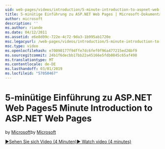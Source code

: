 ```yaml
---
uid: web-pages/videos/introduction/5-minute-introduction-to-aspnet-web-pages
title: 5-minütige Einführung zu ASP.NET Web Pages | Microsoft-Dokumentation
author: microsoft
description: ''
ms.author: riande
ms.date: 04/12/2011
ms.assetid: e6e8d09c-722e-4c72-9da3-1b995ab1720e
msc.legacyurl: /web-pages/videos/introduction/5-minute-introduction-to-aspnet-web-pages
msc.type: video
ms.openlocfilehash: e70090177f9dffe7dc6fef0f96a477215ed26bf9
ms.sourcegitcommit: 24b1f6decbb17bb22a45166e5fdb0845c65af498
ms.translationtype: MT
ms.contentlocale: de-DE
ms.lasthandoff: 03/01/2019
ms.locfileid: "57050467"
---
```

<a name="5-minute-introduction-to-aspnet-web-pages"></a><span data-ttu-id="772a4-102">5-minütige Einführung zu ASP.NET Web Pages</span><span class="sxs-lookup"><span data-stu-id="772a4-102">5 Minute Introduction to ASP.NET Web Pages</span></span>
====================
<span data-ttu-id="772a4-103">by [Microsoft](https://github.com/microsoft)</span><span class="sxs-lookup"><span data-stu-id="772a4-103">by [Microsoft](https://github.com/microsoft)</span></span>

[<span data-ttu-id="772a4-104">&#9654;Sehen Sie sich Video (4 Minuten)</span><span class="sxs-lookup"><span data-stu-id="772a4-104">&#9654; Watch video (4 minutes)</span></span>](https://channel9.msdn.com/Blogs/ASP-NET-Site-Videos/5-minute-introduction-to-aspnet-web-pages)
